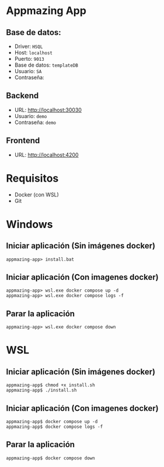 # Appmazing App
## Base de datos:
* Driver: `HSQL`
* Host: `localhost`
* Puerto: `9013`
* Base de datos: `templateDB`
* Usuario: `SA`
* Contraseña:` `
## Backend
* URL: [http://localhost:30030](http://localhost:30030)
* Usuario: `demo`
* Contraseña: `demo`
## Frontend
* URL: [http://localhost:4200](http://localhost:4200)

# Requisitos
* Docker (con WSL)
* Git

# Windows
## Iniciar aplicación (Sin imágenes docker)
```
appmazing-app> install.bat
```
## Iniciar aplicación (Con imagenes docker)
```
appmazing-app> wsl.exe docker compose up -d
appmazing-app> wsl.exe docker compose logs -f
```
## Parar la aplicación 
```
appmazing-app> wsl.exe docker compose down
```

# WSL
## Iniciar aplicación (Sin imágenes docker)
```
appmazing-app$ chmod +x install.sh
appmazing-app$ ./install.sh
```
## Iniciar aplicación (Con imagenes docker)
```
appmazing-app$ docker compose up -d
appmazing-app$ docker compose logs -f
```
## Parar la aplicación
```
appmazing-app$ docker compose down
```